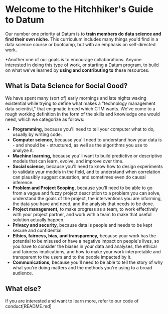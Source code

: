 # Welcome to the Hitchhiker's Guide to Datum
Our number one priority at Datum is to **train members do data science and find their own niche**.
This curriculum includes many things you'd find in a data science course or bootcamp,
but with an emphasis on self-directed work.

*Another one of our goals is to encourage collaborations. Anyone  interested in doing this type of work, or starting a Datum program, to build on what we've  learned by **using and contributing to** these resources.

## What is Data Science for Social Good?
We have spent many (sort of) early mornings and late nights waxing existential while trying to define what makes a "technology management data scientist," that enigmatic breed which CTM wants. We've come to a rough working definition in the form of the skills and knowledge one would need, which we categorize as follows:
- **Programming,** because you'll need to tell your computer what to do, usually by writing code.
- **Computer science,** because you'll need to understand how your data is - and should be - structured, as well as the algorithms you use to analyze it.
- **Machine learning,** because you'll want to build predictive or descriptive models that can learn, evolve, and improve over time.
- **Social science,** because you'll need to know how to design experiments to validate your models in the field, and to understand when correlation can plausibly suggest causation, and sometimes even do causal inference.
- **Problem and Project Scoping,** because you'll need to be able to go from a vague and fuzzy project description to a problem you can solve, understand the goals of the project, the interventions you are informing, the data you have and need, and the analysis that needs to be done.
- **Project management,** to make progress as a team, to work effectively with your project partner, and work with a team to make that useful solution actually happen.
- **Privacy and security,** because data is people and needs to be kept secure and confidential.
- **Ethics, fairness, bias, and transparency,** because your work has the potential to be misused or have a negative impact on people's lives, so you have to consider the biases in your data and analyses, the ethical and fairness implications, and how to make your work interpretable and transparent to the users and to the people impacted by it.
- **Communications,** because you'll need to be able to tell the story of why what you're doing matters and the methods you're using to a broad audience.

## What else?
If you are interested and want to learn more, refer to our code of conduct[README.md]
